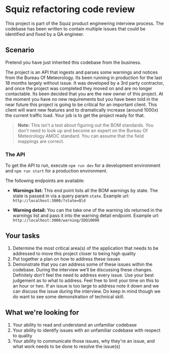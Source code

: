# Squiz refactoring code review

This project is part of the Squiz product engineering interview process. The codebase has been written to contain multiple issues that could be identified and fixed by a QA engineer.

## Scenario

Pretend you have just inherited this codebase from the business.

The project is an API that ingests and parses some warnings and notices from the Bureau Of Meteorology. Its been running in production for the last 18 months largely without issue. It was developed by a 3rd party contractor, and once the project was completed they moved on and are no longer contactable. Its been decided that you are the new owner of this project. At the moment you have no new requirements but you have been told in the near future this project is going to be critical for an important client. This client will want new features and to dramatically increase (around 1000x) the current traffic load. Your job is to get the project ready for that.

> **Note:** This isn't a test about figuring out the BOM standards. You don't need to look up and become an expert on the Bureau Of Meteorology AMOC standard. You can assume that the field mappings are correct.

### The API

To get the API to run, execute `npm run dev` for a development environment and `npm run start` for a production environment.

The following endpoints are available:

- **Warnings list:**
  This end point lists all the BOM warnings by state. The state is passed in via a query param `state`.
  Example url: `http://localhost:3000/?state=Qld`

- **Warning detail:**
  You can the take one of the warning ids returned in the warnings list and pass it into the warning detail endpoint.
  Example url: `http://localhost:3000/warning/IDQ10090`

## Your tasks

1. Determine the most critical area(s) of the application that needs to be addressed to move this project closer to being high quality
2. Put together a plan on how to address these issues
3. Demonstrate that you can address some of these issues within the codebase. During the interview we’ll be discussing these changes. Definitely don't feel the need to address every issue. Use your best judgement as to what to address. Feel free to limit your time on this to an hour or two. If an issue is too large to address note it down and we can discuss the issue during the interview. Do keep in mind though we do want to see some demonstration of technical skill.

## What we're looking for

1. Your ability to read and understand an unfamiliar codebase
1. Your ability to identify issues with an unfamiliar codebase with respect to quality
1. Your ability to communicate those issues, why they're an issue, and what work needs to be done to resolve the issue(s)
